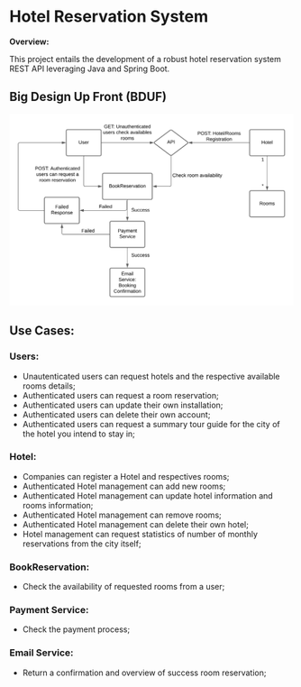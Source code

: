 # Hotel Reservation System

**Overview:**

This project entails the development of a robust hotel reservation system REST API leveraging Java and Spring Boot.

## Big Design Up Front (BDUF)

<div align="center">
<img src="./assets/system-desing-bduf.png">
</div>

## Use Cases:

### Users:

- Unautenticated users can request hotels and the respective available rooms details;
- Authenticated users can request a room reservation;
- Authenticated users can update their own installation;
- Authenticated users can delete their own account;
- Authenticated users can request a summary tour guide for the city of the hotel you intend to stay in;

### Hotel:

- Companies can register a Hotel and respectives rooms;
- Authenticated Hotel management can add new rooms;
- Authenticated Hotel management can update hotel information and rooms information;
- Authenticated Hotel management can remove rooms;
- Authenticated Hotel management can delete their own hotel;
- Hotel management can request statistics of number of monthly reservations from the city itself;

### BookReservation:

- Check the availability of requested rooms from a user;

### Payment Service:

- Check the payment process;

### Email Service:

- Return a confirmation and overview of success room reservation;
